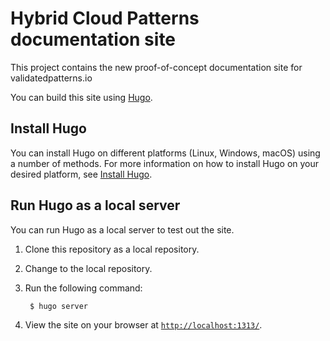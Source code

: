 # Hybrid Cloud Patterns documentation site

This project contains the new proof-of-concept documentation site for validatedpatterns.io

You can build this site using [Hugo](https://gohugo.io/).

## Install Hugo

You can install Hugo on different platforms (Linux, Windows, macOS) using a number of methods. For more information on how to install Hugo on your desired platform, see [Install Hugo](https://gohugo.io/getting-started/installing/).

## Run Hugo as a local server

You can run Hugo as a local server to test out the site.

1. Clone this repository as a local repository.

2. Change to the local repository.

3. Run the following command:

        $ hugo server

4. View the site on your browser at [`http://localhost:1313/`](http://localhost:1313/).
